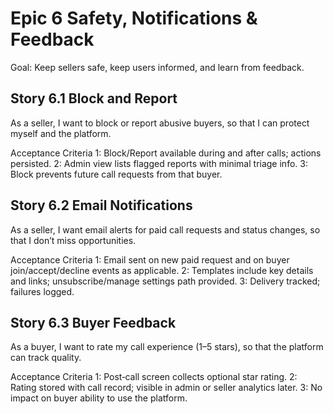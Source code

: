 # Epic 6 Safety, Notifications & Feedback
Goal: Keep sellers safe, keep users informed, and learn from feedback.

## Story 6.1 Block and Report
As a seller,
I want to block or report abusive buyers,
so that I can protect myself and the platform.

Acceptance Criteria
1: Block/Report available during and after calls; actions persisted.
2: Admin view lists flagged reports with minimal triage info.
3: Block prevents future call requests from that buyer.

## Story 6.2 Email Notifications
As a seller,
I want email alerts for paid call requests and status changes,
so that I don’t miss opportunities.

Acceptance Criteria
1: Email sent on new paid request and on buyer join/accept/decline events as applicable.
2: Templates include key details and links; unsubscribe/manage settings path provided.
3: Delivery tracked; failures logged.

## Story 6.3 Buyer Feedback
As a buyer,
I want to rate my call experience (1–5 stars),
so that the platform can track quality.

Acceptance Criteria
1: Post‑call screen collects optional star rating.
2: Rating stored with call record; visible in admin or seller analytics later.
3: No impact on buyer ability to use the platform.
